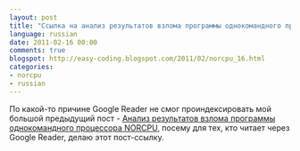 ```yaml
---
layout: post
title: "Ссылка на анализ результатов взлома программы однокомандного процессора NORCPU"
language: russian
date: 2011-02-16 00:00
comments: true
blogspot: http://easy-coding.blogspot.com/2011/02/norcpu_16.html
categories:
- norcpu
- russian
---
```

По какой-то причине Google Reader не смог проиндексировать мой большой предыдущий пост - [Анализ результатов взлома программы однокомандного процессора NORCPU][], посему для тех, кто читает через Google Reader, делаю этот пост-ссылку.

[Анализ результатов взлома программы однокомандного процессора NORCPU]: /blog/russian/2011/02/16/norcpu-hack-me-challange-analysis/